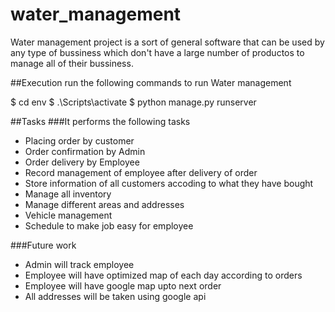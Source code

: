 # water_management
Water management project is a sort of general software that can be used by any type of bussiness which don't have a large number of productos to manage all of their bussiness.



##Execution
run the following commands to run Water management

$ cd env
$ .\Scripts\activate
$ python manage.py runserver


##Tasks
###It performs the following tasks

- Placing order by customer 
- Order confirmation by Admin 
- Order delivery by Employee 
- Record management of employee after delivery of order 
- Store information of all customers accoding to what they have bought 
- Manage all inventory 
- Manage different areas and addresses 
- Vehicle management 
- Schedule to make job easy for employee 


###Future work

- Admin will track employee 
- Employee will have optimized map of each day according to orders 
- Employee will have google map upto next order 
- All addresses will be taken using google api 
